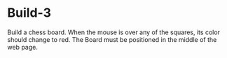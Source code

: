 # Build-3
Build a chess board. When the mouse is over any of the squares, its color should change to red.
The Board must be positioned in the middle of the web page.
 
